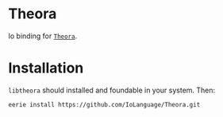 # Theora 
Io binding for [`Theora`](https://theora.org/).

# Installation
`libtheora` should installed and foundable in your system. Then:
```
eerie install https://github.com/IoLanguage/Theora.git
```
